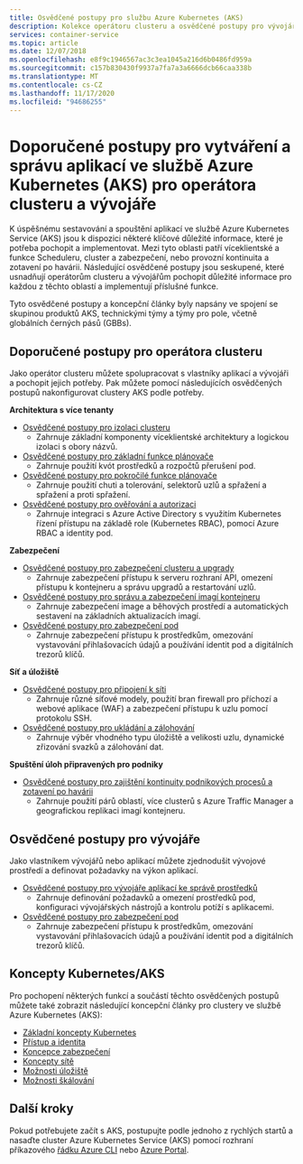 ```yaml
---
title: Osvědčené postupy pro službu Azure Kubernetes (AKS)
description: Kolekce operátoru clusteru a osvědčené postupy pro vývojáře při sestavování a správě aplikací ve službě Azure Kubernetes Service (AKS)
services: container-service
ms.topic: article
ms.date: 12/07/2018
ms.openlocfilehash: e8f9c1946567ac3c3ea1045a216d6b0486fd959a
ms.sourcegitcommit: c157b830430f9937a7fa7a3a6666dcb66caa338b
ms.translationtype: MT
ms.contentlocale: cs-CZ
ms.lasthandoff: 11/17/2020
ms.locfileid: "94686255"
---
```

# <a name="cluster-operator-and-developer-best-practices-to-build-and-manage-applications-on-azure-kubernetes-service-aks"></a>Doporučené postupy pro vytváření a správu aplikací ve službě Azure Kubernetes (AKS) pro operátora clusteru a vývojáře

K úspěšnému sestavování a spouštění aplikací ve službě Azure Kubernetes Service (AKS) jsou k dispozici některé klíčové důležité informace, které je potřeba pochopit a implementovat. Mezi tyto oblasti patří víceklientské a funkce Scheduleru, cluster a zabezpečení, nebo provozní kontinuita a zotavení po havárii. Následující osvědčené postupy jsou seskupené, které usnadňují operátorům clusteru a vývojářům pochopit důležité informace pro každou z těchto oblastí a implementují příslušné funkce.

Tyto osvědčené postupy a koncepční články byly napsány ve spojení se skupinou produktů AKS, technickými týmy a týmy pro pole, včetně globálních černých pásů (GBBs).

## <a name="cluster-operator-best-practices"></a>Doporučené postupy pro operátora clusteru

Jako operátor clusteru můžete spolupracovat s vlastníky aplikací a vývojáři a pochopit jejich potřeby. Pak můžete pomocí následujících osvědčených postupů nakonfigurovat clustery AKS podle potřeby.

**Architektura s více tenanty**

* [Osvědčené postupy pro izolaci clusteru](operator-best-practices-cluster-isolation.md)
    * Zahrnuje základní komponenty víceklientské architektury a logickou izolaci s obory názvů.
* [Osvědčené postupy pro základní funkce plánovače](operator-best-practices-scheduler.md)
    * Zahrnuje použití kvót prostředků a rozpočtů přerušení pod.
* [Osvědčené postupy pro pokročilé funkce plánovače](operator-best-practices-advanced-scheduler.md)
    * Zahrnuje použití chuti a tolerování, selektorů uzlů a spřažení a spřažení a proti spřažení.
* [Osvědčené postupy pro ověřování a autorizaci](operator-best-practices-identity.md)
    * Zahrnuje integraci s Azure Active Directory s využitím Kubernetes řízení přístupu na základě role (Kubernetes RBAC), pomocí Azure RBAC a identity pod.

**Zabezpečení**

* [Osvědčené postupy pro zabezpečení clusteru a upgrady](operator-best-practices-cluster-security.md)
    * Zahrnuje zabezpečení přístupu k serveru rozhraní API, omezení přístupu k kontejneru a správu upgradů a restartování uzlů.
* [Osvědčené postupy pro správu a zabezpečení imagí kontejneru](operator-best-practices-container-image-management.md)
    * Zahrnuje zabezpečení image a běhových prostředí a automatických sestavení na základních aktualizacích imagí.
* [Osvědčené postupy pro zabezpečení pod](developer-best-practices-pod-security.md)
    * Zahrnuje zabezpečení přístupu k prostředkům, omezování vystavování přihlašovacích údajů a používání identit pod a digitálních trezorů klíčů.

**Síť a úložiště**

* [Osvědčené postupy pro připojení k síti](operator-best-practices-network.md)
    * Zahrnuje různé síťové modely, použití bran firewall pro příchozí a webové aplikace (WAF) a zabezpečení přístupu k uzlu pomocí protokolu SSH.
* [Osvědčené postupy pro ukládání a zálohování](operator-best-practices-storage.md)
    * Zahrnuje výběr vhodného typu úložiště a velikosti uzlu, dynamické zřizování svazků a zálohování dat.

**Spuštění úloh připravených pro podniky**

* [Osvědčené postupy pro zajištění kontinuity podnikových procesů a zotavení po havárii](operator-best-practices-multi-region.md)
    * Zahrnuje použití párů oblastí, více clusterů s Azure Traffic Manager a geografickou replikaci imagí kontejneru.

## <a name="developer-best-practices"></a>Osvědčené postupy pro vývojáře

Jako vlastníkem vývojářů nebo aplikací můžete zjednodušit vývojové prostředí a definovat požadavky na výkon aplikací.

* [Osvědčené postupy pro vývojáře aplikací ke správě prostředků](developer-best-practices-resource-management.md)
    * Zahrnuje definování požadavků a omezení prostředků pod, konfiguraci vývojářských nástrojů a kontrolu potíží s aplikacemi.
* [Osvědčené postupy pro zabezpečení pod](developer-best-practices-pod-security.md)
    * Zahrnuje zabezpečení přístupu k prostředkům, omezování vystavování přihlašovacích údajů a používání identit pod a digitálních trezorů klíčů.

## <a name="kubernetes--aks-concepts"></a>Koncepty Kubernetes/AKS

Pro pochopení některých funkcí a součástí těchto osvědčených postupů můžete také zobrazit následující koncepční články pro clustery ve službě Azure Kubernetes (AKS):

* [Základní koncepty Kubernetes](concepts-clusters-workloads.md)
* [Přístup a identita](concepts-identity.md)
* [Koncepce zabezpečení](concepts-security.md)
* [Koncepty sítě](concepts-network.md)
* [Možnosti úložiště](concepts-storage.md)
* [Možnosti škálování](concepts-scale.md)

## <a name="next-steps"></a>Další kroky

Pokud potřebujete začít s AKS, postupujte podle jednoho z rychlých startů a nasaďte cluster Azure Kubernetes Service (AKS) pomocí rozhraní příkazového [řádku Azure CLI](kubernetes-walkthrough.md) nebo [Azure Portal](kubernetes-walkthrough-portal.md).
